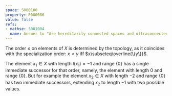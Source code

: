 ```yaml
---
space: S000100
property: P000086
value: false
refs:
- mathse: 5001004
  name: Answer to "Are hereditarily connected spaces and ultraconnected spaces contractible?"
---
```


The order $\le$ on elements of $X$ is determined by the topology, as it coincides with the specialization order:
$x<y$ iff $x\subseteq\overline{\{y\}}$.

The element $x_1\in X$ with length $l(x_1)=-1$ and range $\{0\}$ has a single immediate successor for that order, namely, the element with length $0$ and range $\{0\}$.
But for example the element $x_2\in X$ with length $-2$ and range $\{0\}$ has two immediate successors, extending $x_2$ to length $-1$ with two possible values.
